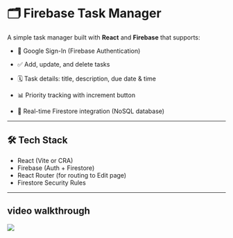 # 🗂️ Firebase Task Manager

A simple task manager built with **React** and **Firebase** that supports:

- 🔐 Google Sign-In (Firebase Authentication)
- ✅ Add, update, and delete tasks
- 🗓️ Task details: title, description, due date & time
- 📊 Priority tracking with increment button

- 🔁 Real-time Firestore integration (NoSQL database)

---



## 🛠️ Tech Stack

- React (Vite or CRA)
- Firebase (Auth + Firestore)
- React Router (for routing to Edit page)
- Firestore Security Rules

---
##  video walkthrough
<img src="./src/demo3.gif">


